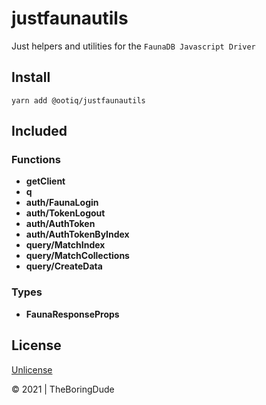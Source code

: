 # justfaunautils

Just helpers and utilities for the `FaunaDB Javascript Driver`

## Install

```
yarn add @ootiq/justfaunautils
```

## Included

### Functions

-   **getClient**
-   **q**
-   **auth/FaunaLogin**
-   **auth/TokenLogout**
-   **auth/AuthToken**
-   **auth/AuthTokenByIndex**
-   **query/MatchIndex**
-   **query/MatchCollections**
-   **query/CreateData**

### Types

-   **FaunaResponseProps**

## License

[Unlicense](./LICENSE)

&copy; 2021 | TheBoringDude
